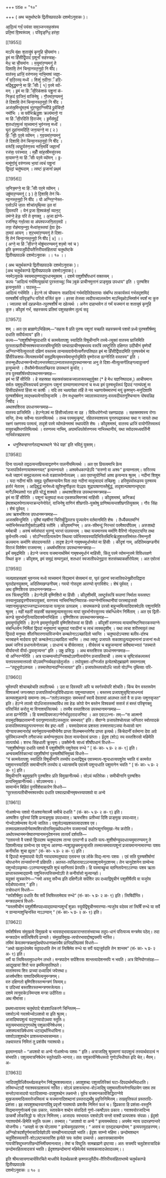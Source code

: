 +++
title = "१०"

+++
( अथ चतुर्थाष्टके द्वितीयप्रपाठके दशमोऽनुवाकः )।  

आ॒दि॒त्यं गर्भं॒ पय॑सा सम॒ञ्जन्त्सह॒स्र॑स्य  
प्रति॒मां वि॒श्वरू॑पम् । परिवृङ्‍‍ग्धि॒ हर॑सा॒

[[1955]]

माऽभि मृ॑क्षः श॒तायु॑षं कृणुहि ची॒यमा॑नः।  
इ॒मं मा हिँसीर्द्वि॒पादं॑ प॒शूनाँ सह॑स्त्राक्ष॒-  
मेध॒ चा ची॒यमा॑नः । म॒युमा॑र॒ण्यमनु॑ ते  
दिशामि॒ तेन॑ चिन्वा॒नस्त॒नुवो॒ नि षी॑द।  
वात॑स्य॒ ध्राजिं॒ वरु॑णस्य॒ नाभि॒मश्वं जज्ञा॒-  
नँ स॒रि॒रस्य॒ मध्ये॑ । शिशुं॑ न॒दीना॒ँ हरि॒-  
मद्रि॑बुद्ध॒मग्ने॒ मा हि॑ँसीः [ १] प॒रमे व्यो॑-  
मन् । इ॒मं मा हि॑ँसी॒रेक॑शफं पशू॒नां क॑-  
निक्र॒दं वा॒जिनं॒ वाजि॑नेषु । गौ॒रमा॑र॒ण्यमनु॑  
ते दिशामि॒ तेन॑ चिन्वा॒नस्त॒नुवो॒ नि षी॑द ।  
अज॑स्र॒मिन्दु॑मरु॒षं भु॑र॒ण्युम॒ग्निमी॑डे पू॒र्वचि॑त्तौ॒  
नमो॑भिः । स पर्वभिर्ऋतु॒शः क्रल्प॑मानो॒ गा  
मा हि॑ँसी॒रदि॑तिं वि॒राज॑म् । इ॒मँस॑मुद्रँ  
श॒तधा॑र॒मुत्सं॑ व्य॒च्यमानं॒ भुव॑नस्य॒ मध्ये॑ ।  
घृ॒तं दुहा॑नामदि॑तिं॒ जना॒याग्ने॒ मा ( २ )  
हि॒ँ॑सीः॒ प॒र॒मे व्यो॑मन् । ग॒व॒यमा॑र॒ण्यमनु॑  
ते दिशामि॒ तेन॑ चिन्वा॒नस्त॒नुवो॒ नि षी॑द ।  
वरू॑त्रिं॒ त्वष्टु॒र्वरु॑ण॒स्य नाभि॒मर्वि॑ जज्ञा॒नाँ  
रज॑सः॒ पर॑स्मात् । म॒हीँ सा॑ह॒स्रीमसु॑रस्य  
मा॒यामग्ने॒ मा हि॑ँसीः पर॒मे व्यो॑मन् । इ॒-  
मामू॑र्णा॒युं वरु॑णस्य भा॒यां त्वचं॑ पशू॒नां  
द्वि॒पदां॒ चतु॑ष्पदाम् । त्वष्टः॑ प्र॒जानां॑ प्रथ॒मं

[[1956]]

ज॒नित्र॒मग्‍ने॒ मा हि॑ँसीः पर॒मे व्यो॑मन् ।  
उष्ट्र॑मार॒ण्यमनु॑ ( ३ ) ते॒ दि॒शामि॒ तेन॑ चि-  
न्वा॒नस्त॒नुवो॒ नि षी॑द । यो अग्निर॒ग्नेस्त-  
प॒सोऽधि॑ जा॒तः शोचा॑त्पृथि॒व्या उ॒त वा॑  
दि॒वस्परि॑ । येन॑ प्र॒जा वि॒श्वक॑र्मा॒ व्यान॒ट्  
तम॑ग्‍ने॒ हेडः॒ परि ते वृणक्‍तु । अ॒जा ह्य॑ग्ने-  
रज॑निष्ठ॒ गर्भा॒त्सा वा अ॑पश्यज्‍जनि॒तार॒मग्रे॑ ।  
तया॒ रोह॑माय॒न्‍नुप॒ मेध्या॑स॒स्तया॑ दे॒वा दे॒व-  
ता॒मग्र॑ आयन् । श॒र॒भमा॑र॒ण्यमनु॑ ते दिशा-  
मि॒ तेन॑ चिन्वा॒नस्त॒नुवो॒ नि षी॑द [ ४] ।।  
( अग्ने॒ मा हि॑ँसी॒रग्ने॒ मोष्ट्र॑मारण्यमनु॑ शर॒मो नव॑ च )  
इति कृष्णयजुर्वेदीयतैत्तिरीयसंहितायां चतुर्थाष्टके  
द्वितीयप्रपाठके दशमोऽनुवाकः ।। १० ।।

( अथ चतुर्थकाण्डे द्वितीयप्रपाठके दशमोऽनुवाकः )।  
[अथ चतुर्थकाण्डे द्वितीयप्रपाठके दशमोऽनुवाकः]।  
नवमेऽनुवाके स्वयमातृण्णाद्युपधानमुक्तम् । दशमे पशुशीर्षोपधानं वक्तव्यम् ।  
कल्पः “आदित्यं गर्भमित्युखायां पुरस्ताच्‍चु( च्‍चि )बुकं प्राचीनमुत्तानं प्राङ्‍मुख उपधाय” इति । पुरुषशिर इत्यनुवर्तते । पाठस्तु—  
आदित्यं गर्भमिति । हेऽग्ने त्वं चीयमानः सन्नादित्यं गर्भमदितिदेवतायाः संबन्धि तत्कार्यरूपं गर्भसदृशमिदं परुषशीर्षं परिवृङ्‍‍‍ग्धि परितो वर्जितं कुरु । हरसा तेजसा त्वदीयज्वालरूपेण माऽभिवृक्षोऽभिमर्शनं स्पर्शं मा कुरु । ज्वालया सर्वं दहन्नप्येत-त्पुरुषशीर्षं मा दहेत्यर्थः । अनेन दाहाभावेन तं गर्मं यजमानं वा शतायुषं कृणुहि कुरु। कीदृशं गर्भं, सहस्त्रस्य प्रतिमां पशुसहस्रेण तुल्यं सदृ

[[1957]]

शम् । अत एव ब्राह्मणेऽभिहितम्—“सहस्र वै प्रति पुरुषः पशूनां यच्छति सहस्त्रमन्ये पशवो प्रध्ये पुरुषशीर्षमपु दधाति सवीर्यत्वाय” इति।  
कल्पः—“पशूशीर्षाण्युपदधाति यं कामयेतापशुः स्यादिति विषूचीनानि तस्ये-त्युक्तं वातस्य घ्राजिमिति पुरस्तात्प्रतीचीनमश्षस्याजस्त्रमिन्दुमिति पश्चात्प्राचीनमृषभस्य वरूत्रिं त्वष्टुरिति दक्षिणत उदी॑चीनं वृष्णेर्यो अग्निरग्नेरित्युत्तरतो दक्षिणं वस्तस्य तान्यव्यवायेनोत्सर्गैरुपतिष्ठत इमं मा हिँसीर्द्विपादमिति पुरुषस्येमं मा हिँसीरेकशफ-मित्यश्वस्येमँ समुद्रमित्यृषभस्येमाभूर्णायुमिति वृष्णोरजा ह्यग्नेरिति वस्तस्य” इति ।  
तत्तन्मूर्धोपधानमन्त्रेभ्योऽनन्तरमेवाऽऽम्‍नातास्तत्तदुपस्थानमन्त्रा अनु ते दिशा-मीत्युत्सर्गलिङ्गत्वादुत्सर्गा इत्युच्यन्ते । तैस्तैर्मन्त्रैस्ततच्छिरस उपस्थानं कुर्यात् ।  
तत्र पुरुषशीर्षस्योपस्थानमन्त्रमाह—  
इमं भा हिँ सीरिति । हे सहस्राक्ष सहस्रसंख्याकज्वालारूपचक्षुर्युक्त (* हे मेध यज्ञनिष्पादक,) आचीयमानः सर्वतः पशुमूर्धभिरूपचर्य प्राप्‍नुवानः पशूनां ग्राम्याणामारण्यानां च मध्य इमं पुरुषभूर्यरूपं द्विपादं ग्‍राम्यंपशुं मा हिंसीदार्हरूपां हिंसा मा कार्षीः । यदि तव भक्ष्यापेक्षा तर्हि ते नव भक्षणायेममारण्यं मयुं कृष्णमृग-मनुदिशामि पुरुषशीर्षमनु त्वद्भक्ष्यत्वेनातिसृजामि । तेन मधुभक्षणेन ज्वालारूपास्तनु-वस्त्वदीयतनूश्चिन्वानः पोषयन्निह निषीद ।  
अथाश्वशिरस उपधानमन्त्रमाह—  
वातस्य प्राजिमिति । हेऽग्नेऽश्वं मा हिंसीर्ज्वालया मा दह । विविधरोगेभ्यो रक्षणप्रदाहः । सहस्रमश्वस्य रोगाः सन्ति, तेभ्यः सर्वेभ्यः पालनमित्यर्थः । तच्‍च परममुत्कृष्टं, रक्षितस्याश्वस्य पूनरुपद्रवकथा यथा न जायते तथा रक्षणं रक्षणस्य परमत्वं, तादृशे परमे व्योमन्नेनमश्वं स्थापयेति शेषः । कीदृशमश्वं, वातस्य ध्राजिं वायोर्गतिस्वरूपं वायुवच्छीघ्‍रगतिमित्यर्थः । वरुणस्य नाभिम्, अपामधिपतेर्वरुणस्य नाभिस्थानीयं, यथा स्वोदरमध्यवर्तिनी नाभिर्वस्त्रप्रावरणा  
* धनुश्चिन्हान्तर्गतद्यन्थस्थाने ‘मेधे यज्ञ’ इति भवितुं युक्तम्।

[[1958]]

दिना पाल्यते तद्वदत्यन्तप्रियत्वाद्वरुणेन पालनीयमित्यर्थः । अत एव प्रियत्वमाभि प्रेत्य “प्रजापतिर्वरुणायाश्वमनयत्” इत्याम्नायते । अश्वमेधकाण्डेऽपि “वारुणो वा अश्वः” इत्याम्नातम्। सरिरस्य मध्ये जज्ञानं समुद्रजलस्य मध्ये वडवारूपेणोत्पन्नम् । अत एवाप्सुयोनिर्वा अश्व इत्यन्यत्र श्रुतम् । नदीनां शिशुम । यदा नदीनां षतिः समुद्रः पूर्वोक्तन्यायेन पिता तदा नदीनां मातृत्वादयं तच्छिशुः । हरिमुपर्यारूढस्य पुरुषस्य हर्तारं नेतारम् । आद्रिबुद्धं मार्गमध्ये खुरैश्‍चुर्णीकृता येऽद्रयः शुद्रापाषाणास्तैर्बुद्धं, तादृशान्पाषाणान्दृष्ट्‍वा मार्गेऽस्मिन्नश्वो गत इति घोद्धुं शक्यते । अथाश्वशिरस उपस्थानमन्त्रमाह—  
इमं मा हिँ सीरिति । पशूनां चतुष्पदां मध्य एकशफमिमगश्वं माहिंसीः । कीदृशमश्वं, कनिक्रदं हेषाशब्दरुपेणात्यन्तक्रन्दनेनोपेतं, वाजिनेषु वाणिनं शीघ्रगति-युक्तेषु प्राणिष्वत्यन्तशीघ्रगतियुक्तम् । गौरः सिंहः । शेषं पूर्ववत् ।  
अथ ऋषभशिरस उपधानमन्त्रमाह—  
अजस्रमिन्दुमिति । पूर्वेषां महर्षीणां चित्तिर्बुद्धिस्तत्र पूज्यत्वेन वर्तमानमिति शेषः । तैर्ध्यैयमतमग्निं नमोभिर्नमस्कारैर्युक्तोऽहमीडे स्तौमि । कीदृशमग्निम् । अज-स्रीमन्दुं निरन्तरं परमैश्वर्योपेतम् । अरुःशब्दो मर्मबाची । अरुषं मर्मसंघातं भुरण्युं भरन्तं पालयन्तम् । यथा यजमानस्य मर्माणि वैरिणो नोद्‍घाटयन्ति तथा कुर्वन्तमि-त्यर्थः । सोऽग्‍निरादित्यरूपेण स्थित्वा पर्वभिरमावस्यादिभिस्तिथिभिर्ऋतुशस्तस्मिंस्त-स्मिन्‍नृतौ कल्पमानः कर्माणि संपादयन्वर्तते । तादृश हेऽग्ने गामृषभमूर्धानमेतं मा हिंसीः । कीदृशं गाम्, अदितिमखण्डनीयं विराजं विशेषेण राजमानम् । अथर्षभशिरस उपस्थानमन्त्रमाह—  
इमँ समृद्रमिति । हेऽग्ने जनाय यजमानार्थमिमं गामृषभमूर्धानं माहिंसीः, किंतु परमे व्योमन्‍नुत्तमे विविधरक्षणे स्थितं कुरु । कीदृशम्, इमं समुद्रं सम्यगुन्नतं, शतधारं स्वजातीयधेनुद्वारा शतसंख्याकक्षीरोपेतम् । अत एवोत्सं

[[1959]]

जलप्रवाहसहशं भुवनस्य मध्ये व्यच्यमानं विद्यमानं सेव्यमानं वा, घृतं दुहानां स्वजातियधेनुक्षीरादिद्वारा घृतदोहनयुक्तम्, अदितिमखण्डनीयम्। गवयो गोसदृश आरण्यो मृगाविशेप:। शेषं पूर्ववत् ।  
अथ वृष्णिशिरस उपधाननन्त्रमाह—  
वरू त्रिंत्वष्टुरिति । हेऽग्नेऽविं वृष्णिशिरो मा हिंसीः । कीदृशीमविं, त्वष्टुर्वरूत्रिं रूपाणां निर्माता यस्त्वष्टा तस्यानुग्रहाद्वरणीयरूपयुक्तां, वरणस्य नाभिमनिष्टनिवारक-स्याग्नेर्नाभिस्थानीयां परस्माद्रजसो जज्ञानामुत्कृष्टाज्‍जगद्रञ्जनात्प्रजा पत्युरस उत्पन्नाम् । सप्तमकाण्डे उरसो बाहुभ्यमित्यादिवाक्येऽविः पशूनामिति श्रुतम् । महीं महतीं साहस्रीं सहस्रमूल्यामसुरस्य मायां सुवर्भानोरसुरस्य संबन्धित्वेन निर्मिताम् । अत एव द्विती-काण्डे सुवर्भानुरित्यादिवाक्येनाभिहिता । वृष्णिशिरस उपस्थानमन्त्रमाह—  
इमामूर्णायुमिति । हेऽग्ने इमामूर्णायुमविं वृष्णिशिरोरूपां मा हिंसीः । कीदृशीं वरुणस्य मायामनिष्टनिवारकस्याग्नेः संबन्धित्वेन निर्मितां द्विपदां मनुष्याणां चतुष्पदां गवादीनां च त्वचं त्वक्सदृशीम् । यथा त्वचा शरीरमावृतं तथा द्विपादो मनुष्याः शीतनिवारणायाविजन्येन कम्बलेनाऽऽच्छादितो भवन्ति । चतुष्पादोऽप्यश्वा बलीव-र्दाश्च भारबाहने मार्दवाय पृष्टे कम्बलेनाऽऽच्छादिता भवन्ति । तथा त्वष्टुः प्रजापतेः सकाशादुत्पद्यमानानां प्रजानां मध्ये प्रथमं जनित्रं प्रधानत्वेनोत्पन्नम् । प्राधान्यं च वीर्यवत्त्वात् । वीर्यवत्त्वं च बाहुजन्यानां सर्वेषामाभ्नातं “तस्मात्ते वीर्यावन्तो वीर्या-द्ध्यसृज्यन्त” इति । उष्ट्रः प्रसिद्धः । अथ बस्तशिरस उपधानमन्त्रमाह—  
यो अग्निरग्नेरिति । अत्र पञ्चम्यन्तोऽग्निशब्दोऽग्रणीत्वयोगेन प्रजापतिवाची । तस्य च सृष्टिसंकल्परूपं यत्तपस्तस्मात्तपसो योऽयमग्निर्व्यवहारहेतुर्जातः । तपोयुक्ता-दग्निर्जात इत्येतश्रोतृब्राह्मणे समाम्नातम्—“तदूभूयोऽतप्यत । तस्मात्तेपानादग्निरजायत” इति। प्रजापतेस्तपसोऽधि जातो योऽग्निः पृथिव्याः परि-

[[1960]]

भूमेरुपरि शोचाच्छोचति तपतीत्यर्थः । उत वा दिवस्परि अपि च स्वर्गस्योपरि शोचति। किंच येन वस्तरूपेण विश्वकर्मा जगत्स्रष्टा प्रजापतिर्व्यानड्‍‍विविधाप्रजाः पशून्व्याप्तवान् । बस्तस्य प्रजापशुसृष्टिसाधनत्वं काम्यपशुकाण्डे समाम्नाः तम्—“ततोऽजस्तूपरः समभवत्तँ स्वायै देवतायां आलभत ततो वै स प्रजाः पशूनसृजत” इति। हेऽग्ने तपसो योऽधिजातस्तथाविध तव हेडः कोपो येन बस्तेन विश्वकर्मा ससर्ज तं बस्तं परिबृणक्तु परिवर्जितं करोतु मा विनाशयत्वित्यर्थः । तस्यैव वस्ताशिरस उपस्थानामन्त्रमाह—  
अजा ह्यग्नेरिति । हि यस्मादियमजाऽग्नेर्गर्भादुदरादजनिष्ट । अत एवाऽऽभ्ना- तम्—“स आत्मनो वपामुदक्खिदत्तामग्‍नौ परागृह्‍णात्ततोऽजस्तूपरः समभवत्” इति। सैवाग्नेः प्रजापतेश्चोत्पन्ना जनितार स्वोत्पादकं प्रजापतिमपश्यदुत्पत्त्यनन्तर मेव इष्ट-वती । यस्मादेवमजा प्रशस्ता तस्मात्तयाऽजया मेध्यासो याग योग्यायजमानारोहं स्वर्गमुपायन्सामीप्येनैव प्राप्ता विलम्बमन्तरेणैव प्राप्ता इत्यर्थः। किंचेदानीं वर्तमाना देवा अग्रे पूर्वस्मिञ्जन्मनि तगैवाजया कर्माण्यनुष्ठाय देवता मायन्देवत्वं प्राप्ताः। ईदृश (शोऽ) स्य वस्तशिरसो महिमेति तात्पर्यार्थः। शरभः सिंहधाती क्रूरमृगः। उक्तैर्मन्त्रैः साध्यं शीर्षोपधानं विधत्ते—  
“पशुशीर्षाण्युप दधाति पशवो वै पशुशीर्षाणि पशूनेवाव रुन्धे ” [ सं॰ का॰ ५ प्र॰ २ अ॰ ९] इति।  
अन्वयव्मतिरेकाभ्यां पशुशीर्षाणां पुरुषशीर्षाभिमुख्यं विधत्ते—  
“यं कामयेतापशुः स्यादिति विषूचीनानि तस्योप दध्याद्विषूच एवास्मात्प-शून्दधात्यपशुरेव भवति यं कामयेत पशुमान्त्स्यादिति समाचीनानि तस्योप द ध्यात्समचि एवास्मै पशून्दधाति पशुमानेन भवति ” [ सं॰ का॰ ५ प्र॰ २ अ॰ ९] इति।  
विषूचीनानि बहुमुखानि पुरुषशिरः प्रति विमुखानीत्यर्थः। सोऽयं व्यतिरेकः। समीचीनानि पुरुषशिरः प्रत्यभिमुखानीत्यर्थः। सोऽयमन्वयः।  
सामान्येन बिहितं पुनर्विशेवाकारेण विधत्ते—  
“पुरस्तात्पतीचीनमश्वस्योप दधाति पश्वात्प्राचीनमृषभस्यापशवो वा अन्ये

[[1961]]

गोअश्वेभ्यः पशवो गोअश्वानेवास्मै समीचे दधाति ” (सं॰ का॰ ५ प्र॰ २ अ॰ ९) इति।  
अश्वशिरः पूर्वस्यां दिशि प्रत्यङ्‍मुख उपदध्यात्। ऋषभशिरः प्रतीच्यां दिशि प्राङ्‍मुख उपदध्यात्। गोभ्योऽश्वेम्यश्व येऽन्ये जातितः। पशुत्वेऽप्यप्रशस्तत्वादपशव एव। तस्मात्प्रशस्तयोर्गवाश्वशिरसोराभिमुख्योपधानेन यजमानार्थं सर्वान्पशूनभिमुखा-नेव करोति।  
अथोपस्थानमन्त्रेष्वारण्यानामनुदेशनस्य तात्पर्यं दर्शयति—  
“एतावन्तो वै पशवो द्विपादश्व चतुष्पादश्व तान्वा एतदग्नौ प्र दधाति यत्प-शुशीर्षाण्युपदधात्यमुमारण्यमनु ते दिशामीत्याह ग्राम्येभ्य एव पशुभ्य आरण्या-न्पशूञ्छुचमनूत्सृजति तस्मात्समावत्पशूनां प्रजायमानानामारण्याः पशवः कनीयाँसः शुचा ह्यृताः” (सं॰ का॰ ५ प्र॰ २ अ॰ ९) इति।  
ये द्विपादो मनुष्यादयो येऽपि गवादयश्वतुष्पादा एतावन्त एव लोके विद्य-मानाः पशवः । एवं सति पुरुषशीर्षाणां चोपधानेन तान्सर्वानग्नौ प्रक्षिपति। अतस्त-त्परिहारायाऽऽरन्यपशूनामेनुदशनम्। तेन चानुदेशनेन ग्राम्येभ्यः पशुभ्योऽपकृष्या-ऽऽरण्यान्पशून्प्रति शुचं वह्‍‍नितापं प्रेरयति। हि यस्माच्छुचा वह्‍‍नितापेनाऽऽरण्याः पशव ऋताः प्राप्तास्तस्माद्‍ग्राम्यैः पशुभिरुत्पत्तिसम्योऽपि ते कनीर्यासो मूल्यानर्हाः।  
यदुक्तं सूत्रकारेण—“नमो अस्तु सर्पेभ्य इति दक्षिर्णेऽसे सर्पशिर उप दध्याद्विषूचीनं पशुशीर्षेरपि वा यजुरेव वदेन्नोपदध्यात् ” इति।  
तत्रोपधानं विधत्ते—  
“सर्पशीर्षमुप दधाति यैव सर्पे त्विषिस्तामेवाव रुन्धे” (सं॰ का॰ ५ प्र॰ २ अ॰ ९) इति। त्विषिर्दीप्तिः। मन्त्रपाठमात्रं विधत्ते-  
“यस्तमीचीनं पशुशीर्षैरुपदध्याद्‍ग्राम्यान्पशून्दँ शुकाः स्युर्यद्विषूचीनमारण्या-न्यजुरेव वदेवव तां त्विषिँ रुन्धे या सर्पे न ग्रान्यान्पशुन्हिनस्ति नाऽऽण्यान् ” (सं॰ का॰ ५ प्र॰ २ अ॰ ९) इति।

[[1962]]

सर्पशीर्षस्य संमुखत्वे विमुखत्वे च भावसद्भावात्प्रकारान्तरासंभवाच्च तदुप-धानं परित्यज्य मन्त्रमेव पठेत्। तदा मन्त्रपाठेन सर्पत्विषिरपि प्राप्यते। संमुखविमुख-त्वयोरभावाद्दोषद्वयमपि नास्ति।  
तमिमं केवलमन्त्रपक्षमुपेक्ष्योपधानपक्षस्यैव प्राप्तिप्रतिप्रसवं विधत्ते—  
“अथो खलूपधेयमेव यदुपदधाति तेन तां त्विषिमेव रुन्धे या सर्पे यद्यजुर्वदति तेन शान्तम” (सं॰ का॰ ५ प्र॰ २ अ॰ ९) इति।  
सर्पे या त्विषिस्तामुपधानेन लभते। मन्त्रपाठेन सर्पशिरसः शान्तत्वादेशनमपि न भवति। अत्र विनियोगसंग्रहः—  
आद्युखायां शिरो घत्त इममित्युपतिष्ठते।  
वाताश्वस्य शिरः प्राच्यां दध्यादिमं जपेत्तथा॥  
अजर्षभशिरः पश्वादिममित्यनुमन्त्रणम्।  
वरु दक्षिणतो बृष्णिशिरस्तन्मन्त्रणं त्विमाम्॥  
य उदिच्यां बस्तशिरस्तन्मन्त्रणमजेत्यतः।  
दशमे त्वनुवाकेऽस्मिन्दश मन्त्रा उदीरिताः॥  
अथ मीमांसा।

प्रथमाध्यायस्य चतुर्थपादे षोडशाधिकरणे चिन्तितम्—  
पशवोऽन्ये गवाश्वेभ्योऽपशवो वा इति श्रुतम्।  
अजादिष्वपशुत्वं यद्‍गुणवादोऽथवा स्तुतिः॥  
स्तुत्यमभावाद्‍गुणस्तेषु पशुकार्यनिषेधनम्।  
अशक्यत्वान्निषेधस्य धटाद्यर्थाभिधायिना॥  
पशवोऽपशुशब्देन प्राशस्त्याभावसाम्यतः।  
लक्ष्यास्तत्र निमित्तं तु प्रशंसैव गवाश्वयोः॥

इदमाम्नायते – “अपशवो वा अन्ये गोअश्वेभ्यः पशवः ” इति। अत्राजादिषु श्रूयमाणां यदपशुत्वं तस्यार्थवादत्वं न संभवति। पशुत्वमात्रनिषेधेन स्तुतेरप्रति-भानात्। ततः पशुकार्यनिषेधरूपो गुणोऽभिधीयत इदि चेत्। मैवम्। अ-

[[1963]]

जादिपशुविधिवैयर्थ्यप्रसङ्गेन निषेद्धुमशक्यत्वात्। अपशुशब्दः पशुव्यतिरिक्तं घटा-दिपदार्थमभिदधाति। तस्मिन्धटादौ गवाश्ववत्प्राशस्त्यं नास्ति। सोऽयं प्राशस्त्याभा-वोऽजादिषु पशुष्वस्तीत्यनेनाभिप्रायेण पशव तव सन्तोऽप्यजादयो घटादिसाम्या-दपशुशब्देन लक्ष्यन्ते। पूर्वत्र यजमानकार्यसिद्धिराग्नेये मुखजत्वमादित्ववत्तेजस्वित्वं च यजमानादिशब्दानां प्रस्तराद्यर्थेषु प्रवृत्तिनिमित्तम्। तत्प्रवृत्तिफलं प्रस्तरादि-प्रशंसा। इह त्वपशुशब्दस्यागादिषु प्रवृत्तौ गावश्वयोः प्रशसैव निमित्तं फलं च। द्विप्रकारा हि प्रशंसा-वस्तुनि विद्यमानगुणोत्कर्ष एकः प्रकारः, स्तावकेन शब्देन संपादितो गुणो-त्कर्षोऽपरः प्रकारः। गवाश्वयोरजादिभ्य उत्कर्षो लोकसिद्धो यः सोऽत्र निमित्तम्। अजादयः स्वभावतः पशवोऽपि सन्तो वाश्वौ प्रत्यपशवः संपन्नाः। ईदृशो गवाश्वयोर्म-हिमेति स्तुतिः फलम। तस्मात्। “अपशवो वा अन्ये ” इत्ययमर्थवादः। अयमेव न्याय उदारहणान्तरे योजनीयः। “अयज्ञो वा एष योऽसामा ” इत्येकमुदाहरणम्। “ असत्रं वा एतद्यदच्छन्दोमम् ” इत्यपरमुदाहरणम्। अग्निहोत्रदर्शंपूर्णमासादिर्यज्ञोऽपि सामहीनत्वादयज्ञो भवति। ईदृशः साम्नो महिमा। छन्दोमशब्दन चतुर्विंशस्वत्वारिं-शोऽऽष्टाचरवारिंश इत्येते त्रयः स्तोमा उच्यन्ते। अक्षरसख्यासाम्येन गायत्रीत्रिष्टुब्जगतीछन्दोभिर्मीयमानत्वात्। तेषां च विष्टुतिः सामब्राह्मणे द्रष्टव्या। अतः सत्रमपि चतुर्दशरात्रादिकं छन्दोमरहितत्वादसत्रं भवति। ईदृशश्छन्दोमानां महिमेत्येवं स्तावकत्वादर्धवादत्लम्।।

इति श्रीमत्सायणाचार्यविरचिते माधवीये वेदार्थप्रकाशे कृष्णयजुर्वेदीय-तैत्तिरीयसंहिताभाष्ये चतुर्थकाण्डे द्वितीयप्रपाठके  
दशमोऽनुवाकः ॥ १० ॥
